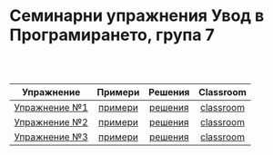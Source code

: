 # Семинарни упражнения Увод в Програмирането, група 7

<br/>
<br/>


| Упражнение | Примери | Решения | Classroom |
|:----------:|:-------:|:-------:|:---------:|
| [Упражнение №1](01.%20%D0%92%D1%8A%D0%B2%D0%B5%D0%B4%D0%B5%D0%BD%D0%B8%D0%B5#%D1%83%D0%BF%D1%80%D0%B0%D0%B6%D0%BD%D0%B5%D0%BD%D0%B8%D0%B5-1---%D0%B2%D1%8A%D0%B2%D0%B5%D0%B4%D0%B5%D0%BD%D0%B8%D0%B5) | [примери](01.%20%D0%92%D1%8A%D0%B2%D0%B5%D0%B4%D0%B5%D0%BD%D0%B8%D0%B5/examples) | [решения](01.%20%D0%92%D1%8A%D0%B2%D0%B5%D0%B4%D0%B5%D0%BD%D0%B8%D0%B5/solutions) | [classroom](https://classroom.github.com/a/6K0Oz_P_) |
| [Упражнение №2](02.%20%D0%9F%D1%80%D0%BE%D0%BC%D0%B5%D0%BD%D0%BB%D0%B8%D0%B2%D0%B8%20%D0%B8%20%D0%9E%D0%BF%D0%B5%D1%80%D0%B0%D1%82%D0%BE%D1%80%D0%B8#%D1%83%D0%BF%D1%80%D0%B0%D0%B6%D0%BD%D0%B5%D0%BD%D0%B8%D0%B5-2---%D0%BF%D1%80%D0%BE%D0%BC%D0%B5%D0%BD%D0%BB%D0%B8%D0%B2%D0%B8-%D0%B8-%D0%BE%D0%BF%D0%B5%D1%80%D0%B0%D1%82%D0%BE%D1%80%D0%B8) | [примери](02.%20%D0%9F%D1%80%D0%BE%D0%BC%D0%B5%D0%BD%D0%BB%D0%B8%D0%B2%D0%B8%20%D0%B8%20%D0%9E%D0%BF%D0%B5%D1%80%D0%B0%D1%82%D0%BE%D1%80%D0%B8/examples) | [решения](02.%20%D0%9F%D1%80%D0%BE%D0%BC%D0%B5%D0%BD%D0%BB%D0%B8%D0%B2%D0%B8%20%D0%B8%20%D0%9E%D0%BF%D0%B5%D1%80%D0%B0%D1%82%D0%BE%D1%80%D0%B8/solutions) | [classroom](https://classroom.github.com/a/nm8wIHJ_) |
| [Упражнение №3](03.%20%D0%A3%D1%81%D0%BB%D0%BE%D0%B2%D0%BD%D0%B8%20%D0%BE%D0%BF%D0%B5%D1%80%D0%B0%D1%82%D0%BE%D1%80%D0%B8%20%D0%B8%20%D0%A6%D0%B8%D0%BA%D0%BB%D0%B8#%D1%83%D0%BF%D1%80%D0%B0%D0%B6%D0%BD%D0%B5%D0%BD%D0%B8%D0%B5-3---%D1%83%D1%81%D0%BB%D0%BE%D0%B2%D0%BD%D0%B8-%D0%BE%D0%BF%D0%B5%D1%80%D0%B0%D1%82%D0%BE%D1%80%D0%B8-%D0%B8-%D1%86%D0%B8%D0%BA%D0%BB%D0%B8) | [примери](03.%20%D0%A3%D1%81%D0%BB%D0%BE%D0%B2%D0%BD%D0%B8%20%D0%BE%D0%BF%D0%B5%D1%80%D0%B0%D1%82%D0%BE%D1%80%D0%B8%20%D0%B8%20%D0%A6%D0%B8%D0%BA%D0%BB%D0%B8/examples) | [решения](03.%20%D0%A3%D1%81%D0%BB%D0%BE%D0%B2%D0%BD%D0%B8%20%D0%BE%D0%BF%D0%B5%D1%80%D0%B0%D1%82%D0%BE%D1%80%D0%B8%20%D0%B8%20%D0%A6%D0%B8%D0%BA%D0%BB%D0%B8/solutions) | [classroom](https://classroom.github.com/a/2qwyLxh2) |

